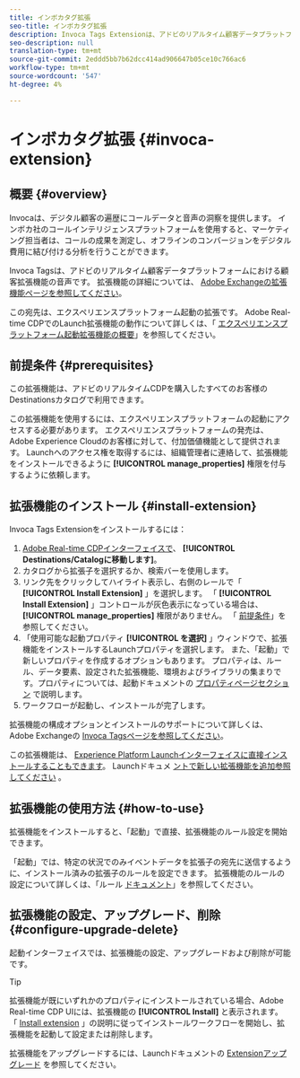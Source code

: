 ```yaml
---
title: インボカタグ拡張
seo-title: インボカタグ拡張
description: Invoca Tags Extensionは、アドビのリアルタイム顧客データプラットフォームの顧客の連絡先の音声です。 拡張機能の詳細については、Adobe Exchangeの拡張機能ページを参照してください。
seo-description: null
translation-type: tm+mt
source-git-commit: 2eddd5bb7b62dcc414ad906647b05ce10c766ac6
workflow-type: tm+mt
source-wordcount: '547'
ht-degree: 4%

---
```



# インボカタグ拡張 {#invoca-extension}

## 概要 {#overview}

Invocaは、デジタル顧客の遍歴にコールデータと音声の洞察を提供します。 インボカ社のコールインテリジェンスプラットフォームを使用すると、マーケティング担当者は、コールの成果を測定し、オフラインのコンバージョンをデジタル費用に結び付ける分析を行うことができます。

Invoca Tagsは、アドビのリアルタイム顧客データプラットフォームにおける顧客拡張機能の音声です。 拡張機能の詳細については、 [Adobe Exchangeの拡張機能ページを参照してください](https://exchange.adobe.com/experiencecloud.details.100067.invoca.html)。

この宛先は、エクスペリエンスプラットフォーム起動の拡張です。 Adobe Real-time CDPでのLaunch拡張機能の動作について詳しくは、「 [エクスペリエンスプラットフォーム起動拡張機能の概要](/help/rtcdp/destinations/experience-platform-launch-extensions.md)」を参照してください。

## 前提条件 {#prerequisites}

この拡張機能は、アドビのリアルタイムCDPを購入したすべてのお客様のDestinationsカタログで利用できます。

この拡張機能を使用するには、エクスペリエンスプラットフォームの起動にアクセスする必要があります。 エクスペリエンスプラットフォームの発売は、Adobe Experience Cloudのお客様に対して、付加価値機能として提供されます。 Launchへのアクセス権を取得するには、組織管理者に連絡して、拡張機能をインストールできるように **[!UICONTROL manage_properties]** 権限を付与するように依頼します。

## 拡張機能のインストール {#install-extension}

Invoca Tags Extensionをインストールするには：

1. [Adobe Real-time CDPインターフェイスで](http://platform.adobe.com/)、 **[!UICONTROL Destinations/Catalogに移動します]**。
2. カタログから拡張子を選択するか、検索バーを使用します。
3. リンク先をクリックしてハイライト表示し、右側のレールで「 **[!UICONTROL Install Extension]** 」を選択します。 「 **[!UICONTROL Install Extension]** 」コントロールが灰色表示になっている場合は、 **[!UICONTROL manage_properties]** 権限がありません。 「 [前提条件](#prerequisites)」を参照してください。
4. 「使用可能な起動プロパティ **[!UICONTROL を選択]** 」ウィンドウで、拡張機能をインストールするLaunchプロパティを選択します。 また、「起動」で新しいプロパティを作成するオプションもあります。 プロパティは、ルール、データ要素、設定された拡張機能、環境およびライブラリの集まりです。プロパティについては、起動ドキュメントの [プロパティページセクション](https://docs.adobe.com/content/help/en/launch/using/reference/admin/companies-and-properties.html#properties-page) で説明します。
5. ワークフローが起動し、インストールが完了します。

拡張機能の構成オプションとインストールのサポートについて詳しくは、Adobe Exchangeの [Invoca Tagsページを参照してください](https://exchange.adobe.com/experiencecloud.details.100067.invoca.html)。

この拡張機能は、 [Experience Platform Launchインターフェイスに直接インストールすることもできます](https://launch.adobe.com/)。 Launchドキュメ [ントで新しい拡張機能を追加参照してください](https://docs.adobe.com/content/help/en/launch/using/reference/manage-resources/extensions/overview.html#add-a-new-extension) 。


## 拡張機能の使用方法 {#how-to-use}

拡張機能をインストールすると、「起動」で直接、拡張機能のルール設定を開始できます。

「起動」では、特定の状況でのみイベントデータを拡張子の宛先に送信するように、インストール済みの拡張子のルールを設定できます。 拡張機能のルールの設定について詳しくは、「ルール [ドキュメント](https://docs.adobe.com/help/ja-JP/launch/using/reference/manage-resources/rules.html)」を参照してください。

## 拡張機能の設定、アップグレード、削除 {#configure-upgrade-delete}

起動インターフェイスでは、拡張機能の設定、アップグレードおよび削除が可能です。

>[!TIP]
>
>拡張機能が既にいずれかのプロパティにインストールされている場合、Adobe Real-time CDP UIには、拡張機能の **[!UICONTROL Install]** と表示されます。 「 [Install extension](#install-extension) 」の説明に従ってインストールワークフローを開始し、拡張機能を起動して設定または削除します。

拡張機能をアップグレードするには、Launchドキュメントの [Extensionアップグレード](https://docs.adobe.com/content/help/en/launch/using/reference/manage-resources/extensions/extension-upgrade.html) を参照してください。
